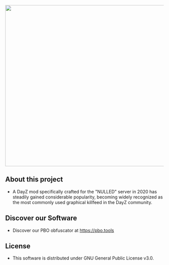 <p align="center">
    <img src="https://pbo.tools/assets/images/logo.png" width="512">
</p>


## About this project
* A DayZ mod specifically crafted for the "NULLED" server in 2020 has steadily gained considerable popularity, becoming widely recognized as the most commonly used graphical killfeed in the DayZ community.


## Discover our Software
* Discover our PBO obfuscator at https://pbo.tools
  
## License
* This software is distributed under GNU General Public License v3.0.
